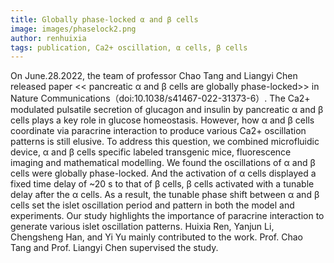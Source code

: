 ```yaml
---
title: Globally phase-locked α and β cells
image: images/phaselock2.png
author: renhuixia
tags: publication, Ca2+ oscillation, α cells, β cells
---
```


On June.28.2022, the team of professor Chao Tang and Liangyi Chen released paper << pancreatic α and β cells are globally phase-locked>> in Nature Communications（doi:10.1038/s41467-022-31373-6）. The Ca2+ modulated pulsatile secretion of glucagon and insulin by pancreatic α and β cells plays a key role in glucose homeostasis. However, how α and β cells coordinate via paracrine interaction to produce various Ca2+ oscillation patterns is still elusive. To address this question, we combined microfluidic device, α and β cells specific labeled transgenic mice, fluorescence imaging and mathematical modelling. We found the oscillations of α and β cells were globally phase-locked. And the activation of α cells displayed a fixed time delay of ~20 s to that of β cells, β cells activated with a tunable delay after the α cells. As a result, the tunable phase shift between α and β cells set the islet oscillation period and pattern in both the model and experiments. Our study highlights the importance of paracrine interaction to generate various islet oscillation patterns. Huixia Ren, Yanjun Li, Chengsheng Han, and Yi Yu mainly contributed to the work. Prof. Chao Tang and Prof. Liangyi Chen supervised the study.
